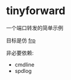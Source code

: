 # tinyforward
一个端口转发的简单示例

目标是仿 [frp](https://github.com/fatedier/frp) 

非必要依赖:
 - cmdline
 - spdlog
